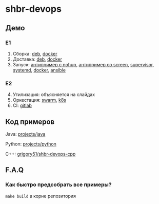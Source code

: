 # shbr-devops

## Демо

### E1

1. Cборка: [deb](/presentation/01-package-deb), [docker](/presentation/01-package-docker)
2. Доставка: [deb](/presentation/02-delivery-deb), [docker](/presentation/02-delivery-docker)
3. Запуск: [антипример с nohup](/presentation/03-run-NO_NOHUP), [антипример со screen](/presentation/03-run-NO_SCREEN), [supervisor](/presentation/03-run-supervisor), [systemd](/presentation/03-run-systemd), [docker](/presentation/03-run-docker), [ansible](/presentation/03-run-ansible)

### E2

4. Утилизация: объясняется на слайдах
5. Оркестация: [swarm](/presentation/05-orchestration-swarm), [k8s](/presentation/05-orchestration-k8s)
6. CI: [gitlab](/presentation/06-gitlab)

## Код примеров

Java: [projects/java](/projects/java)

Python: [projects/python](/projects/python)

C++: [grigory51/shbr-devops-cpp](https://github.com/grigory51/shbr-devops-cpp)

## F.A.Q

### Как быстро предсобрать все примеры? 

`make build` в корне репозитория